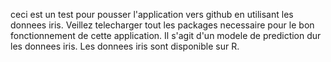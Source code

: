 ceci est un test pour pousser l'application vers github en utilisant les donnees iris.
Veillez telecharger tout les packages necessaire pour le bon fonctionnement de cette application.
Il s'agit d'un modele de prediction dur les donnees iris.
Les donnees iris sont disponible sur R.
